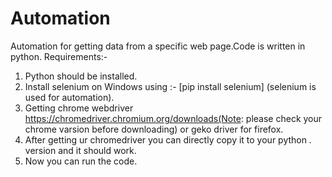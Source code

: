 # Automation
Automation for getting data from a specific web page.Code is written in python.
Requirements:- 
1) Python should be installed.
2) Install selenium on Windows using :- [pip install selenium] (selenium is used for automation).
3) Getting chrome webdriver https://chromedriver.chromium.org/downloads(Note: please check your chrome varsion before downloading) or geko driver for firefox.
4) After getting ur chromedriver you can directly copy it to your python *.* version and it should work.
5) Now you can run the code.
